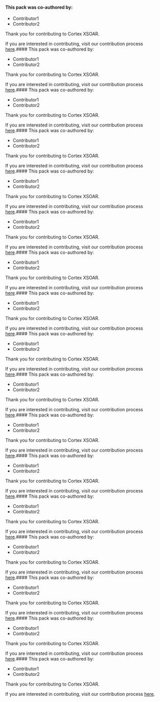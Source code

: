 #### This pack was co-authored by:
 - Contributor1
 - Contributor2

Thank you for contributing to Cortex XSOAR.

If you are interested in contributing, visit our contribution process [here](https://xsoar.pan.dev/docs/contributing/contributing).#### This pack was co-authored by:
 - Contributor1
 - Contributor2

Thank you for contributing to Cortex XSOAR.

If you are interested in contributing, visit our contribution process [here](https://xsoar.pan.dev/docs/contributing/contributing).#### This pack was co-authored by:
 - Contributor1
 - Contributor2

Thank you for contributing to Cortex XSOAR.

If you are interested in contributing, visit our contribution process [here](https://xsoar.pan.dev/docs/contributing/contributing).#### This pack was co-authored by:
 - Contributor1
 - Contributor2

Thank you for contributing to Cortex XSOAR.

If you are interested in contributing, visit our contribution process [here](https://xsoar.pan.dev/docs/contributing/contributing).#### This pack was co-authored by:
 - Contributor1
 - Contributor2

Thank you for contributing to Cortex XSOAR.

If you are interested in contributing, visit our contribution process [here](https://xsoar.pan.dev/docs/contributing/contributing).#### This pack was co-authored by:
 - Contributor1
 - Contributor2

Thank you for contributing to Cortex XSOAR.

If you are interested in contributing, visit our contribution process [here](https://xsoar.pan.dev/docs/contributing/contributing).#### This pack was co-authored by:
 - Contributor1
 - Contributor2

Thank you for contributing to Cortex XSOAR.

If you are interested in contributing, visit our contribution process [here](https://xsoar.pan.dev/docs/contributing/contributing).#### This pack was co-authored by:
 - Contributor1
 - Contributor2

Thank you for contributing to Cortex XSOAR.

If you are interested in contributing, visit our contribution process [here](https://xsoar.pan.dev/docs/contributing/contributing).#### This pack was co-authored by:
 - Contributor1
 - Contributor2

Thank you for contributing to Cortex XSOAR.

If you are interested in contributing, visit our contribution process [here](https://xsoar.pan.dev/docs/contributing/contributing).#### This pack was co-authored by:
 - Contributor1
 - Contributor2

Thank you for contributing to Cortex XSOAR.

If you are interested in contributing, visit our contribution process [here](https://xsoar.pan.dev/docs/contributing/contributing).#### This pack was co-authored by:
 - Contributor1
 - Contributor2

Thank you for contributing to Cortex XSOAR.

If you are interested in contributing, visit our contribution process [here](https://xsoar.pan.dev/docs/contributing/contributing).#### This pack was co-authored by:
 - Contributor1
 - Contributor2

Thank you for contributing to Cortex XSOAR.

If you are interested in contributing, visit our contribution process [here](https://xsoar.pan.dev/docs/contributing/contributing).#### This pack was co-authored by:
 - Contributor1
 - Contributor2

Thank you for contributing to Cortex XSOAR.

If you are interested in contributing, visit our contribution process [here](https://xsoar.pan.dev/docs/contributing/contributing).#### This pack was co-authored by:
 - Contributor1
 - Contributor2

Thank you for contributing to Cortex XSOAR.

If you are interested in contributing, visit our contribution process [here](https://xsoar.pan.dev/docs/contributing/contributing).#### This pack was co-authored by:
 - Contributor1
 - Contributor2

Thank you for contributing to Cortex XSOAR.

If you are interested in contributing, visit our contribution process [here](https://xsoar.pan.dev/docs/contributing/contributing).#### This pack was co-authored by:
 - Contributor1
 - Contributor2

Thank you for contributing to Cortex XSOAR.

If you are interested in contributing, visit our contribution process [here](https://xsoar.pan.dev/docs/contributing/contributing).#### This pack was co-authored by:
 - Contributor1
 - Contributor2

Thank you for contributing to Cortex XSOAR.

If you are interested in contributing, visit our contribution process [here](https://xsoar.pan.dev/docs/contributing/contributing).